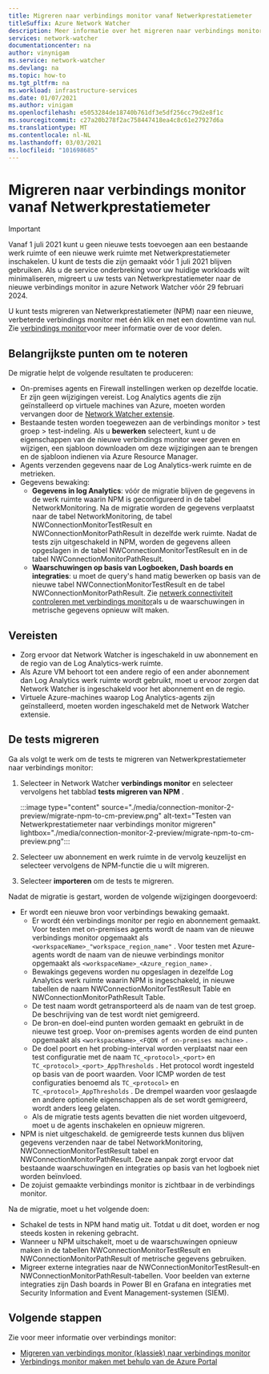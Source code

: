 ```yaml
---
title: Migreren naar verbindings monitor vanaf Netwerkprestatiemeter
titleSuffix: Azure Network Watcher
description: Meer informatie over het migreren naar verbindings monitor vanuit Netwerkprestatiemeter.
services: network-watcher
documentationcenter: na
author: vinynigam
ms.service: network-watcher
ms.devlang: na
ms.topic: how-to
ms.tgt_pltfrm: na
ms.workload: infrastructure-services
ms.date: 01/07/2021
ms.author: vinigam
ms.openlocfilehash: e5053284de18740b761df3e5df256cc79d2e8f1c
ms.sourcegitcommit: c27a20b278f2ac758447418ea4c8c61e27927d6a
ms.translationtype: MT
ms.contentlocale: nl-NL
ms.lasthandoff: 03/03/2021
ms.locfileid: "101698685"
---
```

# <a name="migrate-to-connection-monitor-from-network-performance-monitor"></a>Migreren naar verbindings monitor vanaf Netwerkprestatiemeter

> [!IMPORTANT]
> Vanaf 1 juli 2021 kunt u geen nieuwe tests toevoegen aan een bestaande werk ruimte of een nieuwe werk ruimte met Netwerkprestatiemeter inschakelen. U kunt de tests die zijn gemaakt vóór 1 juli 2021 blijven gebruiken. Als u de service onderbreking voor uw huidige workloads wilt minimaliseren, migreert u uw tests van Netwerkprestatiemeter naar de nieuwe verbindings monitor in azure Network Watcher vóór 29 februari 2024.

U kunt tests migreren van Netwerkprestatiemeter (NPM) naar een nieuwe, verbeterde verbindings monitor met één klik en met een downtime van nul. Zie [verbindings monitor](./connection-monitor-overview.md)voor meer informatie over de voor delen.


## <a name="key-points-to-note"></a>Belangrijkste punten om te noteren

De migratie helpt de volgende resultaten te produceren:

* On-premises agents en Firewall instellingen werken op dezelfde locatie. Er zijn geen wijzigingen vereist. Log Analytics agents die zijn geïnstalleerd op virtuele machines van Azure, moeten worden vervangen door de [Network Watcher extensie](https://docs.microsoft.com/azure/virtual-machines/extensions/network-watcher-windows).
* Bestaande testen worden toegewezen aan de verbindings monitor > test groep > test-indeling. Als u **bewerken** selecteert, kunt u de eigenschappen van de nieuwe verbindings monitor weer geven en wijzigen, een sjabloon downloaden om deze wijzigingen aan te brengen en de sjabloon indienen via Azure Resource Manager.
* Agents verzenden gegevens naar de Log Analytics-werk ruimte en de metrieken.
* Gegevens bewaking:
   * **Gegevens in log Analytics**: vóór de migratie blijven de gegevens in de werk ruimte waarin NPM is geconfigureerd in de tabel NetworkMonitoring. Na de migratie worden de gegevens verplaatst naar de tabel NetworkMonitoring, de tabel NWConnectionMonitorTestResult en NWConnectionMonitorPathResult in dezelfde werk ruimte. Nadat de tests zijn uitgeschakeld in NPM, worden de gegevens alleen opgeslagen in de tabel NWConnectionMonitorTestResult en in de tabel NWConnectionMonitorPathResult.
   * **Waarschuwingen op basis van Logboeken, Dash boards en integraties**: u moet de query's hand matig bewerken op basis van de nieuwe tabel NWConnectionMonitorTestResult en de tabel NWConnectionMonitorPathResult. Zie [netwerk connectiviteit controleren met verbindings monitor](./connection-monitor-overview.md#metrics-in-azure-monitor)als u de waarschuwingen in metrische gegevens opnieuw wilt maken.
    
## <a name="prerequisites"></a>Vereisten

* Zorg ervoor dat Network Watcher is ingeschakeld in uw abonnement en de regio van de Log Analytics-werk ruimte. 
* Als Azure VM behoort tot een andere regio of een ander abonnement dan Log Analytics werk ruimte wordt gebruikt, moet u ervoor zorgen dat Network Watcher is ingeschakeld voor het abonnement en de regio.   
* Virtuele Azure-machines waarop Log Analytics-agents zijn geïnstalleerd, moeten worden ingeschakeld met de Network Watcher extensie.

## <a name="migrate-the-tests"></a>De tests migreren

Ga als volgt te werk om de tests te migreren van Netwerkprestatiemeter naar verbindings monitor:

1. Selecteer in Network Watcher **verbindings monitor** en selecteer vervolgens het tabblad **tests migreren van NPM** . 

    :::image type="content" source="./media/connection-monitor-2-preview/migrate-npm-to-cm-preview.png" alt-text="Testen van Netwerkprestatiemeter naar verbindings monitor migreren" lightbox="./media/connection-monitor-2-preview/migrate-npm-to-cm-preview.png":::
    
1. Selecteer uw abonnement en werk ruimte in de vervolg keuzelijst en selecteer vervolgens de NPM-functie die u wilt migreren. 
1. Selecteer **importeren** om de tests te migreren.

Nadat de migratie is gestart, worden de volgende wijzigingen doorgevoerd: 
* Er wordt een nieuwe bron voor verbindings bewaking gemaakt.
   * Er wordt één verbindings monitor per regio en abonnement gemaakt. Voor testen met on-premises agents wordt de naam van de nieuwe verbindings monitor opgemaakt als `<workspaceName>_"workspace_region_name"` . Voor testen met Azure-agents wordt de naam van de nieuwe verbindings monitor opgemaakt als `<workspaceName>_<Azure_region_name>` .
   * Bewakings gegevens worden nu opgeslagen in dezelfde Log Analytics werk ruimte waarin NPM is ingeschakeld, in nieuwe tabellen de naam NWConnectionMonitorTestResult Table en NWConnectionMonitorPathResult Table. 
   * De test naam wordt getransporteerd als de naam van de test groep. De beschrijving van de test wordt niet gemigreerd.
   * De bron-en doel-eind punten worden gemaakt en gebruikt in de nieuwe test groep. Voor on-premises agents worden de eind punten opgemaakt als `<workspaceName>_<FQDN of on-premises machine>` .
   * De doel poort en het probing-interval worden verplaatst naar een test configuratie met de naam `TC_<protocol>_<port>` en `TC_<protocol>_<port>_AppThresholds` . Het protocol wordt ingesteld op basis van de poort waarden. Voor ICMP worden de test configuraties benoemd als `TC_<protocol>` en `TC_<protocol>_AppThresholds` . De drempel waarden voor geslaagde en andere optionele eigenschappen als de set wordt gemigreerd, wordt anders leeg gelaten.
   * Als de migratie tests agents bevatten die niet worden uitgevoerd, moet u de agents inschakelen en opnieuw migreren.
* NPM is niet uitgeschakeld. de gemigreerde tests kunnen dus blijven gegevens verzenden naar de tabel NetworkMonitoring, NWConnectionMonitorTestResult tabel en NWConnectionMonitorPathResult. Deze aanpak zorgt ervoor dat bestaande waarschuwingen en integraties op basis van het logboek niet worden beïnvloed.
* De zojuist gemaakte verbindings monitor is zichtbaar in de verbindings monitor.

Na de migratie, moet u het volgende doen:
* Schakel de tests in NPM hand matig uit. Totdat u dit doet, worden er nog steeds kosten in rekening gebracht. 
* Wanneer u NPM uitschakelt, moet u de waarschuwingen opnieuw maken in de tabellen NWConnectionMonitorTestResult en NWConnectionMonitorPathResult of metrische gegevens gebruiken. 
* Migreer externe integraties naar de NWConnectionMonitorTestResult-en NWConnectionMonitorPathResult-tabellen. Voor beelden van externe integraties zijn Dash boards in Power BI en Grafana en integraties met Security Information and Event Management-systemen (SIEM).


## <a name="next-steps"></a>Volgende stappen

Zie voor meer informatie over verbindings monitor:
* [Migreren van verbindings monitor (klassiek) naar verbindings monitor](./migrate-to-connection-monitor-from-connection-monitor-classic.md)
* [Verbindings monitor maken met behulp van de Azure Portal](./connection-monitor-create-using-portal.md)
